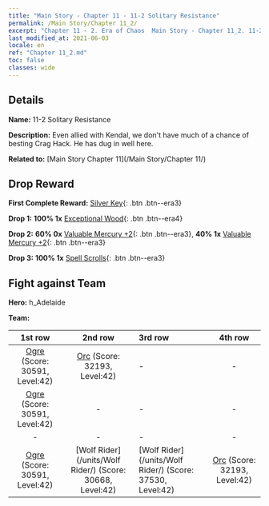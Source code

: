 ```yaml
---
title: "Main Story - Chapter 11 - 11-2 Solitary Resistance"
permalink: /Main Story/Chapter 11_2/
excerpt: "Chapter 11 - 2. Era of Chaos  Main Story - Chapter 11_2. 11-2 Solitary Resistance"
last_modified_at: 2021-06-03
locale: en
ref: "Chapter 11_2.md"
toc: false
classes: wide
---
```


## Details

 **Name:** 11-2 Solitary Resistance

 **Description:** Even allied with Kendal, we don't have much of a chance of besting Crag Hack. He has dug in well here.

 **Related to:** [Main Story Chapter 11](/Main Story/Chapter 11/)

## Drop Reward

 **First Complete Reward:** [Silver Key](/Items/con_693/){: .btn .btn--era3}

 **Drop 1:** **100% 1x** [Exceptional Wood](/Items/mat_34/){: .btn .btn--era4}

 **Drop 2:** **60% 0x** [Valuable Mercury +2](/Items/mat_28/){: .btn .btn--era3}, **40% 1x** [Valuable Mercury +2](/Items/mat_28/){: .btn .btn--era3}

 **Drop 3:** **100% 1x** [Spell Scrolls](/Items/con_694/){: .btn .btn--era3}


## Fight against Team
 **Hero:** h_Adelaide

 **Team:**


  | 1st row | 2nd row | 3rd row | 4th row |
  |:----:|:----:|:----|:----:|
  | [Ogre](/units/Ogre/) (Score: 30591, Level:42)  | [Orc](/units/Orc/) (Score: 32193, Level:42)  | - | - |
  | [Ogre](/units/Ogre/) (Score: 30591, Level:42)  | - | - | - |
  | - | - | - | - |
  | [Ogre](/units/Ogre/) (Score: 30591, Level:42)  | [Wolf Rider](/units/Wolf Rider/) (Score: 30668, Level:42)  | [Wolf Rider](/units/Wolf Rider/) (Score: 37530, Level:42)  | [Orc](/units/Orc/) (Score: 32193, Level:42)  |


